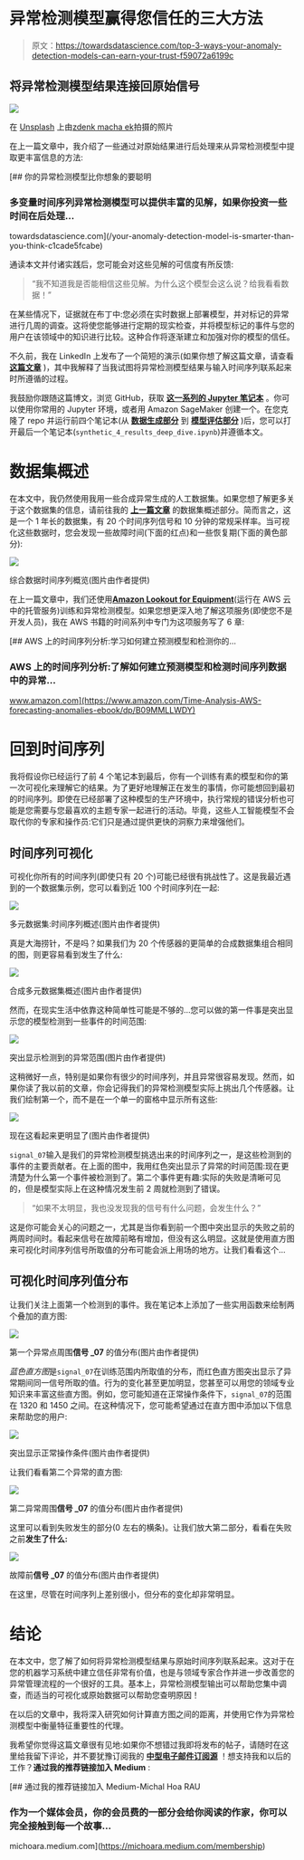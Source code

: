 # 异常检测模型赢得您信任的三大方法

> 原文：<https://towardsdatascience.com/top-3-ways-your-anomaly-detection-models-can-earn-your-trust-f59072a6199c>

## 将异常检测模型结果连接回原始信号

![](img/d7e1f69c503c6dff9d93f2d58055cd85.png)

在 [Unsplash](https://unsplash.com?utm_source=medium&utm_medium=referral) 上由[zdenk macha ek](https://unsplash.com/es/@zmachacek?utm_source=medium&utm_medium=referral)拍摄的照片

在上一篇文章中，我介绍了一些通过对原始结果进行后处理来从异常检测模型中提取更丰富信息的方法:

[](/your-anomaly-detection-model-is-smarter-than-you-think-c1cade5fcabe) [## 你的异常检测模型比你想象的要聪明

### 多变量时间序列异常检测模型可以提供丰富的见解，如果你投资一些时间在后处理…

towardsdatascience.com](/your-anomaly-detection-model-is-smarter-than-you-think-c1cade5fcabe) 

通读本文并付诸实践后，您可能会对这些见解的可信度有所反馈:

> “我不知道我是否能相信这些见解。为什么这个模型会这么说？给我看看数据！”

在某些情况下，证据就在布丁中:您必须在实时数据上部署模型，并对标记的异常进行几周的调查。这将使您能够进行定期的现实检查，并将模型标记的事件与您的用户在该领域中的知识进行比较。这种合作将逐渐建立和加强对你的模型的信任。

不久前，我在 LinkedIn 上发布了一个简短的演示(如果你想了解这篇文章，请查看 [**这篇文章**](https://www.linkedin.com/posts/michaelhoarau_connecting-anomaly-detection-models-to-original-activity-6915209751555420161-2tWe?utm_source=linkedin_share&utm_medium=member_desktop_web) )，其中我解释了当我试图将异常检测模型结果与输入时间序列联系起来时所遵循的过程。

我鼓励你跟随这篇博文，浏览 GitHub，获取 [**这一系列的 Jupyter 笔记本**](https://github.com/michaelhoarau/smarter-anomaly-detection) 。你可以使用你常用的 Jupyter 环境，或者用 Amazon SageMaker 创建一个。在您克隆了 repo 并运行前四个笔记本(从 [**数据生成部分**](https://github.com/michaelhoarau/smarter-anomaly-detection/blob/main/notebooks/synthetic_0_data_generation.ipynb) 到 [**模型评估部分**](https://github.com/michaelhoarau/smarter-anomaly-detection/blob/main/notebooks/synthetic_3_model_evaluation.ipynb) )后，您可以打开最后一个笔记本(`synthetic_4_results_deep_dive.ipynb`)并遵循本文。

# 数据集概述

在本文中，我仍然使用我用一些合成异常生成的人工数据集。如果您想了解更多关于这个数据集的信息，请前往我的 [**上一篇文章**](/your-anomaly-detection-model-is-smarter-than-you-think-c1cade5fcabe) 的数据集概述部分。简而言之，这是一个 1 年长的数据集，有 20 个时间序列信号和 10 分钟的常规采样率。当可视化这些数据时，您会发现一些故障时间(下面的红点)和一些恢复期(下面的黄色部分):

![](img/db4109c4ce692ca1f640fd4304e830ef.png)

综合数据时间序列概览(图片由作者提供)

在上一篇文章中，我们还使用[**Amazon Lookout for Equipment**](https://aws.amazon.com/lookout-for-equipment/)(运行在 AWS 云中的托管服务)训练和异常检测模型。如果您想更深入地了解这项服务(即使您不是开发人员)，我在 AWS 书籍的时间系列中专门为这项服务写了 6 章:

[](https://www.amazon.com/Time-Analysis-AWS-forecasting-anomalies-ebook/dp/B09MMLLWDY) [## AWS 上的时间序列分析:学习如何建立预测模型和检测你的…

### AWS 上的时间序列分析:了解如何建立预测模型和检测时间序列数据中的异常…

www.amazon.com](https://www.amazon.com/Time-Analysis-AWS-forecasting-anomalies-ebook/dp/B09MMLLWDY) 

# 回到时间序列

我将假设你已经运行了前 4 个笔记本到最后，你有一个训练有素的模型和你的第一次可视化来理解它的结果。为了更好地理解正在发生的事情，你可能想回到最初的时间序列。即使在已经部署了这种模型的生产环境中，执行常规的错误分析也可能是您需要与您最喜欢的主题专家一起进行的活动。毕竟，这些人工智能模型不会取代你的专家和操作员:它们只是通过提供更快的洞察力来增强他们。

## 时间序列可视化

可视化你所有的时间序列(即使只有 20 个)可能已经很有挑战性了。这是我最近遇到的一个数据集示例，您可以看到近 100 个时间序列在一起:

![](img/4c5c29c1cc4a264ac051166ba4053344.png)

多元数据集:时间序列概述(图片由作者提供)

真是大海捞针，不是吗？如果我们为 20 个传感器的更简单的合成数据集组合相同的图，则更容易看到发生了什么:

![](img/c8e2d80c52fec9ddfe9d11ef65ed50e9.png)

合成多元数据集概述(图片由作者提供)

然而，在现实生活中依靠这种简单性可能是不够的…您可以做的第一件事是突出显示您的模型检测到一些事件的时间范围:

![](img/29477c734938b9af82aca317ab725ce1.png)

突出显示检测到的异常范围(图片由作者提供)

这稍微好一点，特别是如果你有很少的时间序列，并且异常很容易发现。然而，如果你读了我以前的文章，你会记得我们的异常检测模型实际上挑出几个传感器。让我们绘制第一个，而不是在一个单一的窗格中显示所有这些:

![](img/30e57901ade6335c04b4d914985eeb72.png)

现在这看起来更明显了(图片由作者提供)

`signal_07`输入是我们的异常检测模型挑选出来的时间序列之一，是这些检测到的事件的主要贡献者。在上面的图中，我用红色突出显示了异常的时间范围:现在更清楚为什么第一个事件被检测到了。第二个事件更有趣:实际的失败是清晰可见的，但是模型实际上在这种情况发生前 2 周就检测到了错误。

> “如果不太明显，我也没发现我的信号有什么问题，会发生什么？”

这是你可能会关心的问题之一，尤其是当你看到前一个图中突出显示的失败之前的两周时间时。看起来信号在故障前略有增加，但没有这么明显。这就是使用直方图来可视化时间序列信号所取值的分布可能会派上用场的地方。让我们看看这个…

## 可视化时间序列值分布

让我们关注上面第一个检测到的事件。我在笔记本上添加了一些实用函数来绘制两个叠加的直方图:

![](img/1e6364dff0e4d7ba8d8c043bc33116a2.png)

第一个异常点周围**信号 _07** 的值分布(图片由作者提供)

*蓝色直方图*是`signal_07`在训练范围内所取值的分布，而红色直方图突出显示了异常期间同一信号所取的值。行为的变化甚至更加明显，您甚至可以用您的领域专业知识来丰富这些直方图。例如，您可能知道在正常操作条件下，`signal_07`的范围在 1320 和 1450 之间。在这种情况下，您可能希望通过在直方图中添加以下信息来帮助您的用户:

![](img/e4486a9d99205ae1ecf88a550c52af6b.png)

突出显示正常操作条件(图片由作者提供)

让我们看看第二个异常的直方图:

![](img/6ae443afefa5579786573b30abf700eb.png)

第二异常周围**信号 _07** 的值分布(图片由作者提供)

这里可以看到失败发生的部分(0 左右的横条)。让我们放大第二部分，看看在失败之前**发生了什么:**

![](img/34e89fc46eafe4c3166c3faa8c078bd0.png)

故障前**信号 _07** 的值分布(图片由作者提供)

在这里，尽管在时间序列上差别很小，但分布的变化却非常明显。

# 结论

在本文中，您了解了如何将异常检测模型结果与原始时间序列联系起来。这对于在您的机器学习系统中建立信任非常有价值，也是与领域专家合作并进一步改善您的异常管理流程的一个很好的工具。基本上，异常检测模型输出可以帮助您集中调查，而适当的可视化或原始数据可以帮助您查明原因！

在以后的文章中，我将深入研究如何计算直方图之间的距离，并使用它作为异常检测模型中衡量特征重要性的代理。

我希望你觉得这篇文章很有见地:如果你不想错过我即将发布的帖子，请随时在这里给我留下评论，并不要犹豫订阅我的 [**中型电子邮件订阅源**](https://michoara.medium.com/subscribe) ！想支持我和以后的工作？**通过我的推荐链接加入 Medium** :

[](https://michoara.medium.com/membership) [## 通过我的推荐链接加入 Medium-Michal Hoa RAU

### 作为一个媒体会员，你的会员费的一部分会给你阅读的作家，你可以完全接触到每一个故事…

michoara.medium.com](https://michoara.medium.com/membership)
